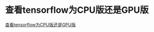 # 查看tensorflow为CPU版还是GPU版
[查看tensorflow为CPU版还是GPU版](https://aiwithcloud.com/2021/02/05/%e6%9f%a5%e7%9c%8btensorflow%e4%b8%bacpu%e7%89%88%e8%bf%98%e6%98%afgpu%e7%89%88/)